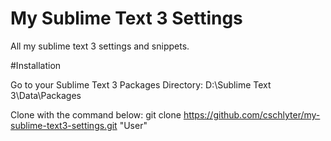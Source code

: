 My Sublime Text 3 Settings
===================

All my sublime text 3 settings and snippets.

#Installation

Go to your Sublime Text 3 Packages Directory:
	D:\Sublime Text 3\Data\Packages

Clone with the command below:
	git clone https://github.com/cschlyter/my-sublime-text3-settings.git "User"